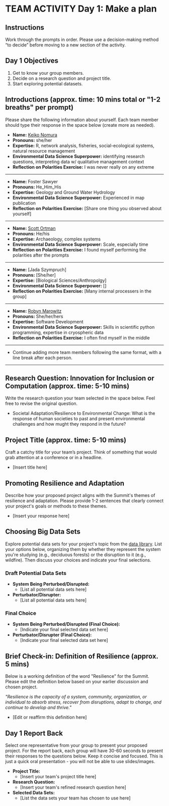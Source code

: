 # TEAM ACTIVITY Day 1: Make a plan

## Instructions
Work through the prompts in order. Please use a decision-making method “to decide” before moving to a new section of the activity.  

## Day 1 Objectives
1. Get to know your group members.
2. Decide on a research question and project title.
3. Start exploring potential datasets.

## Introductions (approx. time: 10 mins total or "1-2 breaths" per prompt)
Please share the following information about yourself. Each team member should type their response in the space below (create more as needed).

  - **Name:** [Keiko Nomura](http://www.keikonom.com/)
  - **Pronouns:** she/her
  - **Expertise:** R, network analysis, fisheries, social-ecological systems, natural resource management
  - **Environmental Data Science Superpower:** identifying research questions, interpreting data w/ qualitative management context 
  - **Reflection on Polarities Exercise:** I was never really on any extreme

  ---
  - **Name:** Foster Sawyer
  - **Pronouns:** He_Him_His
  - **Expertise:** Geology and Ground Water Hydrology
  - **Environmental Data Science Superpower:** Experienced in map publication
  - **Reflection on Polarities Exercise:** [Share one thing you observed about yourself]

  ---
  - **Name:** [Scott Ortman](https://experts.colorado.edu/display/fisid_152978)
  - **Pronouns:** He/his
  - **Expertise:** Archaeology, complex systems
  - **Environmental Data Science Superpower:** Scale, especially time
  - **Reflection on Polarities Exercise:** I found myself performing the polarities after the prompts

  ---
  - **Name:** [Jada Szympruch]
  - **Pronouns:** [She/her]
  - **Expertise:** [Biological Sciences/Anthropolgy]
  - **Environmental Data Science Superpower:** []
  - **Reflection on Polarities Exercise:** [Many internal processers in the group]

  ---
  - **Name:** [Robyn Marowitz](https://github.com/rmarow)
  - **Pronouns:** She/her/hers
  - **Expertise:** Software Development
  - **Environmental Data Science Superpower:** Skills in scientific python programming, expertise in cryospheric data
  - **Reflection on Polarities Exercise:** I often find myself in the middle
  ---
  - Continue adding more team members following the same format, with a line break after each person.
  ---
## Research Question: Innovation for Inclusion or Computation (approx. time: 5-10 mins)
Write the research question your team selected in the space below. Feel free to revise the original question.

- Societal Adaptation/Resilience to Environmental Change: What is the response of human societies to past and present environmental challenges and how mught they respond in the future?


## Project Title (approx. time: 5-10 mins)
Craft a catchy title for your team’s project. Think of something that would grab attention at a conference or in a headline.

- [Insert title here]


## Promoting Resilience and Adaptation
Describe how your proposed project aligns with the Summit's themes of resilience and adaptation. Please provide 1-2 sentences that clearly connect your project's goals or methods to these themes.

- [Insert your response here]


## Choosing Big Data Sets
Explore potential data sets for your project's topic from the [data library](https://cu-esiil.github.io/data-library/). List your options below, organizing them by whether they represent the system you're studying (e.g., deciduous forests) or the disruption to it (e.g., wildfire). Then discuss your choices and indicate your final selections.

### Draft Potential Data Sets
  - **System Being Perturbed/Disrupted:**
    - [List all potential data sets here]
  - **Perturbator/Disrupter:**
    - [List all potential data sets here]

### Final Choice
  - **System Being Perturbed/Disrupted (Final Choice):**
    - [Indicate your final selected data set here]
  - **Perturbator/Disrupter (Final Choice):**
    - [Indicate your final selected data set here]



## Brief Check-in: Definition of Resilience (approx. 5 mins)
Below is a working definition of the word "Resilience" for the Summit. Please edit the definition below based on your earlier discussion and chosen project.

*"Resilience is the capacity of a system, community, organization, or individual to absorb stress, recover from disruptions, adapt to change, and continue to develop and thrive."*

- [Edit or reaffirm this definition here]


## Day 1 Report Back
Select one representative from your group to present your proposed project. For the report back, each group will have 30-60 seconds to present their responses to the questions below. Keep it concise and focused. This is just a quick oral presentation - you will not be able to use slides/images.

- **Project Title:**
  - [Insert your team's project title here]
- **Research Question:**
  - [Insert your team's refined research question here]
- **Selected Data Sets:**
  - [List the data sets your team has chosen to use here]
      

